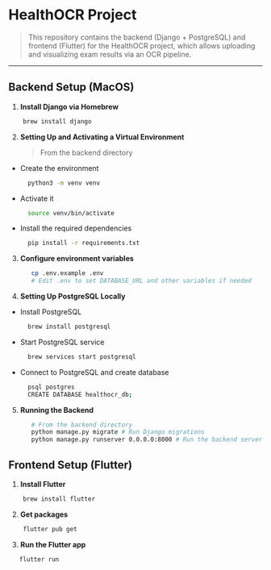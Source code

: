 # HealthOCR Project
> This repository contains the backend (Django + PostgreSQL) and frontend (Flutter) for the HealthOCR project, which allows uploading and visualizing exam results via an OCR pipeline.
---
## Backend Setup (MacOS)
1. **Install Django via Homebrew** 
  ```bash
      brew install django
  ```
2. **Setting Up and Activating a Virtual Environment**
   > From the backend directory
  - Create the environment
    ```bash
      python3 -m venv venv
    ```
  - Activate it
    ```bash
      source venv/bin/activate
    ```
  - Install the required dependencies
    ```bash
      pip install -r requirements.txt
    ```
3. **Configure environment variables**
   ```bash
      cp .env.example .env
      # Edit .env to set DATABASE_URL and other variables if needed
    ```
4. **Setting Up PostgreSQL Locally**
  - Install PostgreSQL
    ```bash
      brew install postgresql
    ```
  - Start PostgreSQL service
    ```bash
      brew services start postgresql
    ```
  - Connect to PostgreSQL and create database
    ```bash
      psql postgres
      CREATE DATABASE healthocr_db;
    ```
5. **Running the Backend**
   ```bash
      # From the backend directory
      python manage.py migrate # Run Django migrations
      python manage.py runserver 0.0.0.0:8000 # Run the backend server
    ```
## Frontend Setup (Flutter)
1. **Install Flutter** 
  ```bash
      brew install flutter
  ```
2. **Get packages** 
  ```bash
      flutter pub get
  ```
3. **Run the Flutter app** 
  ```bash
     flutter run
  ```
    
